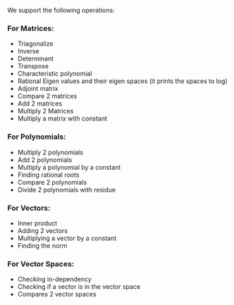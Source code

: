 We support the following operations:

### For Matrices: ###
  * Triagonalize
  * Inverse
  * Determinant
  * Transpose
  * Characteristic polynomial
  * Rational Eigen values and their eigen spaces (it prints the spaces to log)
  * Adjoint matrix
  * Compare 2 matrices
  * Add 2 matrices
  * Multiply 2 Matrices
  * Multiply a matrix with constant
### For Polynomials: ###
  * Multiply 2 polynomials
  * Add 2 polynomials
  * Multiply a polynomial by a constant
  * Finding rational roots
  * Compare 2 polynomials
  * Divide 2 polynomials with residue
### For Vectors: ###
  * Inner product
  * Adding 2 vectors
  * Multiplying a vector by a constant
  * Finding the norm
### For Vector Spaces: ###
  * Checking in-dependency
  * Checking if a vector is in the vector space
  * Compares 2 vector spaces